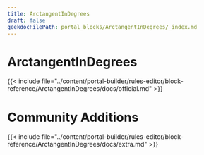 ```yaml
---
title: ArctangentInDegrees
draft: false
geekdocFilePath: portal_blocks/ArctangentInDegrees/_index.md
---
```

# ArctangentInDegrees
{{< include file="../content/portal-builder/rules-editor/block-reference/ArctangentInDegrees/docs/official.md" >}}

# Community Additions

{{< include file="../content/portal-builder/rules-editor/block-reference/ArctangentInDegrees/docs/extra.md" >}}